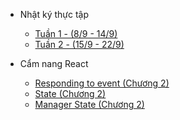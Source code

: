 - Nhật ký thực tập

  - [Tuần 1 - (8/9 - 14/9)](intern/week1.md)
  - [Tuần 2 - (15/9 - 22/9)](intern/week2.md)

- Cẩm nang React
  - [Responding to event (Chương 2)](React/responding_to_event.md)
  - [State (Chương 2)](React/state.md)
  - [Manager State (Chương 2)](React/manager_state.md)

